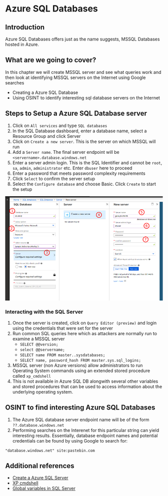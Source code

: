 # Azure SQL Databases

## Introduction

Azure SQL Databases offers just as the name suggests, MSSQL Databases hosted in Azure.

## What are we going to cover?

In this chapter we will create MSSQL server and see what queries work and then look at identifying MSSQL servers on the Internet using Google searches

- Creating a Azure SQL Database 
- Using OSINT to identify interesting sql database servers on the Internet

## Steps to Setup a Azure SQL Database server

1. Click on `All services` and type `SQL databases`
2. In the SQL Database dashboard, enter a database name, select a Resource Group and click Server
3. Click on `Create a new server`. This is the server on which MSSQL will run
4. Add a `Server name`. The final server endpoint will be `<servername>.database.windows.net`
5. Enter a server admin login. This is the SQL Identifier and cannot be `root`, `sa`, `admin`, `administrator` etc. Enter `dbuser` here to proceed
6. Enter a password that meets password complexity requirements
7. Click `Select` to confirm the server setup
8. Select the `Configure database` and choose Basic. Click `Create` to start the setup

![Azure SQL Database](images/azure-sql-database-creation.png)

### Interacting with the SQL Server

1. Once the server is created, click on `Query Editor (preview)` and login using the credentials that were set for the server
2. Run common SQL queries here which as attackers are normally run to examine a MSSQL server
    - `SELECT @@version;`
    - `select @@servername;`
    - `SELECT name FROM master..sysdatabases;`
    - `SELECT name, password_hash FROM master.sys.sql_logins;`
3. MSSQL server (non Azure versions) allow administrators to run Operating System commands using an extended stored procedure called `xp_cmdshell`
4. This is not available in Azure SQL DB alongwith several other variables and stored procedures that can be used to access information about the underlying operating system.

## OSINT to find interesting Azure SQL Databases

1. The Azure SQL database server endpoint name will be of the form `??.database.windows.net`
2. Performing searches on the Interenet for this particular string can yield interesting results. Essentially, database endpoint names and potential credentials can be found by using Google to search for:

```
"database.windows.net" site:pastebin.com
```

## Additional references

- [Create a Azure SQL Server](https://docs.microsoft.com/en-us/azure/sql-database/sql-database-get-started-portal)
- [XP cmdshell](https://docs.microsoft.com/en-us/sql/relational-databases/system-stored-procedures/xp-cmdshell-transact-sql?view=sql-server-2017)
- [Global variables in SQL Server](https://code.msdn.microsoft.com/Global-Variables-in-SQL-749688ef)